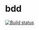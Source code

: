 # bdd
[![Build status](https://ci.appveyor.com/api/projects/status/wmoci1bgg1q3o4sy?svg=true)](https://ci.appveyor.com/project/taggertt/bdd)
